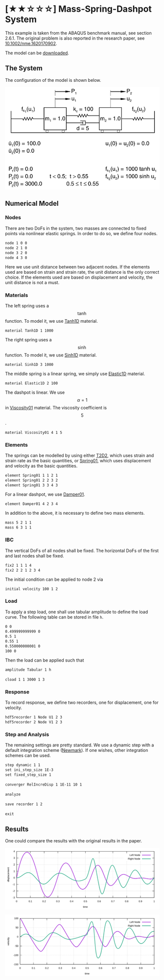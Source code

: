 # [★★☆☆☆] Mass-Spring-Dashpot System

This example is taken from the ABAQUS benchmark manual, see section 2.6.1.
The original problem is also reported in the research paper,
see [10.1002/nme.1620170902](https://doi.org/10.1002/nme.1620170902).

The model can be [downloaded](mass-spring-dashpot-system.zip).

## The System

The configuration of the model is shown below.

![mass-spring-dashpot system](mass-spring-dashpot-system.svg)

## Numerical Model

### Nodes

There are two DoFs in the system, two masses are connected to fixed points via nonlinear elastic springs.
In order to do so, we define four nodes.

```text
node 1 0 0
node 2 1 0
node 3 2 0
node 4 3 0
```

Here we use unit distance between two adjacent nodes.
If the elements used are based on strain and strain rate, the unit distance is the only correct choice.
If the elements used are based on displacement and velocity, the unit distance is not a must.

### Materials

The left spring uses a $$\tanh$$ function.
To model it, we use [Tanh1D](../../../Library/Material/Material1D/Elastic/Tanh1D.md) material.

```text
material Tanh1D 1 1000
```

The right spring uses a $$\sinh$$ function.
To model it, we use [Sinh1D](../../../Library/Material/Material1D/Elastic/Sinh1D.md) material.

```text
material Sinh1D 3 1000
```

The middle spring is a linear spring, we simply
use [Elastic1D](../../../Library/Material/Material1D/Elastic/Elastic1D.md) material.

```text
material Elastic1D 2 100
```

The dashpot is linear. We use $$\alpha=1$$
in [Viscosity01](../../../Library/Material/Material1D/Viscosity/Viscosity01.md) material.
The viscosity coefficient is $$5$$.

```text
material Viscosity01 4 1 5
```

### Elements

The springs can be modelled by using either [T2D2](../../../Library/Element/Truss/T2D2.md), which uses strain and strain
rate as the basic quantities, or [Spring01](../../../Library/Element/Special/Spring01.md), which uses displacement and
velocity as the basic quantities.

```text
element Spring01 1 1 2 1
element Spring01 2 2 3 2
element Spring01 3 3 4 3
```

For a linear dashpot, we use [Damper01](../../../Library/Element/Special/Damper01.md).

```text
element Damper01 4 2 3 4
```

In addition to the above, it is necessary to define two mass elements.

```text
mass 5 2 1 1
mass 6 3 1 1
```

### IBC

The vertical DoFs of all nodes shall be fixed. The horizontal DoFs of the first and last nodes shall be fixed.

```text
fix2 1 1 1 4
fix2 2 2 1 2 3 4
```

The initial condition can be applied to node 2 via

```text
initial velocity 100 1 2
```

### Load

To apply a step load, one shall use tabular amplitude to define the load curve. The following table can be stored in
file `h`.

```text
0 0
0.499999999999 0
0.5 1
0.55 1
0.550000000001 0
100 0
```

Then the load can be applied such that

```text
amplitude Tabular 1 h

cload 1 1 3000 1 3
```

### Response

To record response, we define two recorders, one for displacement, one for velocity.

```text
hdf5recorder 1 Node U1 2 3
hdf5recorder 2 Node V1 2 3
```

### Step and Analysis

The remaining settings are pretty standard. We use a dynamic step with a default integration
scheme ([Newmark](../../../Library/Integrator/Implicit/Newmark/Newmark.md)).
If one wishes, other integration schemes can be used.

```text
step dynamic 1 1
set ini_step_size 1E-3
set fixed_step_size 1

converger RelIncreDisp 1 1E-11 10 1

analyze

save recorder 1 2

exit
```

## Results

One could compare the results with the original results in the paper.

![displacement](mass-spring-dashpot-u.svg)

![velocity](mass-spring-dashpot-v.svg)
